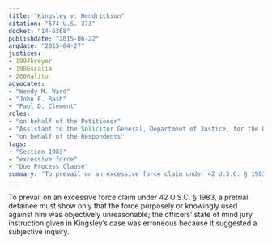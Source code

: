 ```yaml
---
title: "Kingsley v. Hendrickson"
citation: "574 U.S. 373"
docket: "14-6368"
publishdate: "2015-06-22"
argdate: "2015-04-27"
justices:
- 1994breyer
- 1986scalia
- 2006alito
advocates:
- "Wendy M. Ward"
- "John F. Bash"
- "Paul D. Clement"
roles:
- "on behalf of the Petitioner"
- "Assistant to the Solicitor General, Department of Justice, for the United States, as amicus curiae, supporting affirmance"
- "on behalf of the Respondents"
tags:
- "Section 1983"
- "excessive force"
- "Due Process Clause"
summary: "To prevail on an excessive force claim under 42 U.S.C. § 1983, a pretrial detainee must show only that the force purposely or knowingly used against him was objectively unreasonable; the officers’ state of mind jury instruction given in Kingsley’s case was erroneous because it suggested a subjective inquiry."
---
```

To prevail on an excessive force claim under 42 U.S.C. § 1983, a pretrial detainee must show only that the force purposely or knowingly used against him was objectively unreasonable; the officers’ state of mind jury instruction given in Kingsley’s case was erroneous because it suggested a subjective inquiry.

